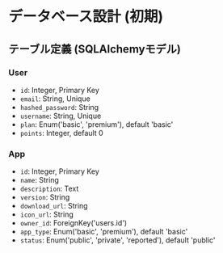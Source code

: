 # データベース設計 (初期)

## テーブル定義 (SQLAlchemyモデル)

### User
- `id`: Integer, Primary Key
- `email`: String, Unique
- `hashed_password`: String
- `username`: String, Unique
- `plan`: Enum('basic', 'premium'), default 'basic'
- `points`: Integer, default 0

### App
- `id`: Integer, Primary Key
- `name`: String
- `description`: Text
- `version`: String
- `download_url`: String
- `icon_url`: String
- `owner_id`: ForeignKey('users.id')
- `app_type`: Enum('basic', 'premium'), default 'basic'
- `status`: Enum('public', 'private', 'reported'), default 'public'
